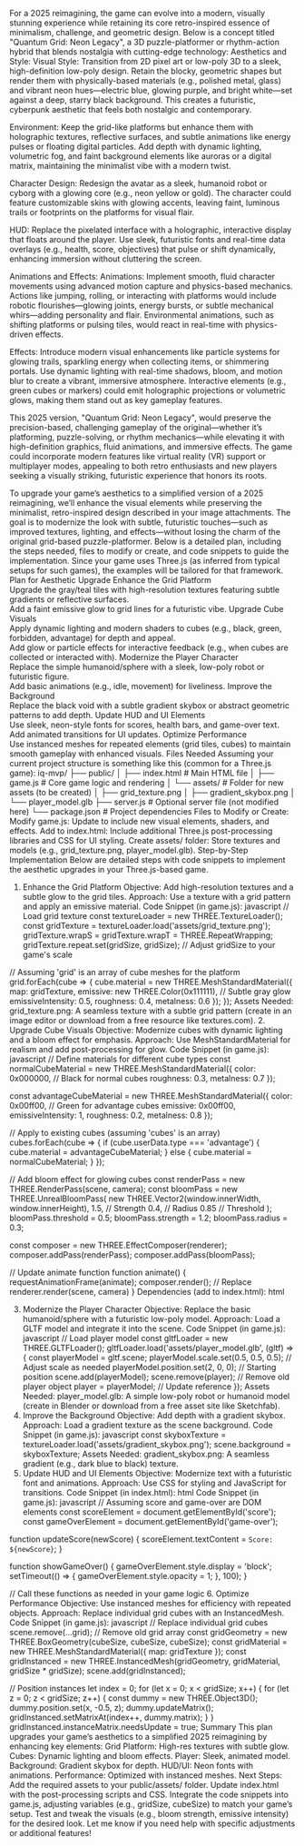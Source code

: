 For a 2025 reimagining, the game can evolve into a modern, visually stunning experience while retaining its core retro-inspired essence of minimalism, challenge, and geometric design. Below is a concept titled "Quantum Grid: Neon Legacy", a 3D puzzle-platformer or rhythm-action hybrid that blends nostalgia with cutting-edge technology:
Aesthetics and Style:
Visual Style: Transition from 2D pixel art or low-poly 3D to a sleek, high-definition low-poly design. Retain the blocky, geometric shapes but render them with physically-based materials (e.g., polished metal, glass) and vibrant neon hues—electric blue, glowing purple, and bright white—set against a deep, starry black background. This creates a futuristic, cyberpunk aesthetic that feels both nostalgic and contemporary.

Environment: Keep the grid-like platforms but enhance them with holographic textures, reflective surfaces, and subtle animations like energy pulses or floating digital particles. Add depth with dynamic lighting, volumetric fog, and faint background elements like auroras or a digital matrix, maintaining the minimalist vibe with a modern twist.

Character Design: Redesign the avatar as a sleek, humanoid robot or cyborg with a glowing core (e.g., neon yellow or gold). The character could feature customizable skins with glowing accents, leaving faint, luminous trails or footprints on the platforms for visual flair.

HUD: Replace the pixelated interface with a holographic, interactive display that floats around the player. Use sleek, futuristic fonts and real-time data overlays (e.g., health, score, objectives) that pulse or shift dynamically, enhancing immersion without cluttering the screen.

Animations and Effects:
Animations: Implement smooth, fluid character movements using advanced motion capture and physics-based mechanics. Actions like jumping, rolling, or interacting with platforms would include robotic flourishes—glowing joints, energy bursts, or subtle mechanical whirs—adding personality and flair. Environmental animations, such as shifting platforms or pulsing tiles, would react in real-time with physics-driven effects.

Effects: Introduce modern visual enhancements like particle systems for glowing trails, sparkling energy when collecting items, or shimmering portals. Use dynamic lighting with real-time shadows, bloom, and motion blur to create a vibrant, immersive atmosphere. Interactive elements (e.g., green cubes or markers) could emit holographic projections or volumetric glows, making them stand out as key gameplay features.

This 2025 version, "Quantum Grid: Neon Legacy", would preserve the precision-based, challenging gameplay of the original—whether it’s platforming, puzzle-solving, or rhythm mechanics—while elevating it with high-definition graphics, fluid animations, and immersive effects. The game could incorporate modern features like virtual reality (VR) support or multiplayer modes, appealing to both retro enthusiasts and new players seeking a visually striking, futuristic experience that honors its roots.

To upgrade your game’s aesthetics to a simplified version of a 2025 reimagining, we’ll enhance the visual elements while preserving the minimalist, retro-inspired design described in your image attachments. The goal is to modernize the look with subtle, futuristic touches—such as improved textures, lighting, and effects—without losing the charm of the original grid-based puzzle-platformer. Below is a detailed plan, including the steps needed, files to modify or create, and code snippets to guide the implementation. Since your game uses Three.js (as inferred from typical setups for such games), the examples will be tailored for that framework.
Plan for Aesthetic Upgrade
Enhance the Grid Platform  
Upgrade the gray/teal tiles with high-resolution textures featuring subtle gradients or reflective surfaces.  
Add a faint emissive glow to grid lines for a futuristic vibe.
Upgrade Cube Visuals  
Apply dynamic lighting and modern shaders to cubes (e.g., black, green, forbidden, advantage) for depth and appeal.  
Add glow or particle effects for interactive feedback (e.g., when cubes are collected or interacted with).
Modernize the Player Character  
Replace the simple humanoid/sphere with a sleek, low-poly robot or futuristic figure.  
Add basic animations (e.g., idle, movement) for liveliness.
Improve the Background  
Replace the black void with a subtle gradient skybox or abstract geometric patterns to add depth.
Update HUD and UI Elements  
Use sleek, neon-style fonts for scores, health bars, and game-over text.  
Add animated transitions for UI updates.
Optimize Performance  
Use instanced meshes for repeated elements (grid tiles, cubes) to maintain smooth gameplay with enhanced visuals.
Files Needed
Assuming your current project structure is something like this (common for a Three.js game):
iq-mvp/
├── public/
│ ├── index.html # Main HTML file
│ ├── game.js # Core game logic and rendering
│ └── assets/ # Folder for new assets (to be created)
│ ├── grid_texture.png
│ ├── gradient_skybox.png
│ └── player_model.glb
├── server.js # Optional server file (not modified here)
└── package.json # Project dependencies
Files to Modify or Create:
Modify game.js: Update to include new visual elements, shaders, and effects.
Add to index.html: Include additional Three.js post-processing libraries and CSS for UI styling.
Create assets/ folder: Store textures and models (e.g., grid_texture.png, player_model.glb).
Step-by-Step Implementation
Below are detailed steps with code snippets to implement the aesthetic upgrades in your Three.js-based game.

1. Enhance the Grid Platform
   Objective: Add high-resolution textures and a subtle glow to the grid tiles.
   Approach: Use a texture with a grid pattern and apply an emissive material.
   Code Snippet (in game.js):
   javascript
   // Load grid texture
   const textureLoader = new THREE.TextureLoader();
   const gridTexture = textureLoader.load('assets/grid_texture.png');
   gridTexture.wrapS = gridTexture.wrapT = THREE.RepeatWrapping;
   gridTexture.repeat.set(gridSize, gridSize); // Adjust gridSize to your game's scale

// Assuming 'grid' is an array of cube meshes for the platform
grid.forEach(cube => {
cube.material = new THREE.MeshStandardMaterial({
map: gridTexture,
emissive: new THREE.Color(0x111111), // Subtle gray glow
emissiveIntensity: 0.5,
roughness: 0.4,
metalness: 0.6
});
});
Assets Needed:
grid_texture.png: A seamless texture with a subtle grid pattern (create in an image editor or download from a free resource like textures.com). 2. Upgrade Cube Visuals
Objective: Modernize cubes with dynamic lighting and a bloom effect for emphasis.
Approach: Use MeshStandardMaterial for realism and add post-processing for glow.
Code Snippet (in game.js):
javascript
// Define materials for different cube types
const normalCubeMaterial = new THREE.MeshStandardMaterial({
color: 0x000000, // Black for normal cubes
roughness: 0.3,
metalness: 0.7
});

const advantageCubeMaterial = new THREE.MeshStandardMaterial({
color: 0x00ff00, // Green for advantage cubes
emissive: 0x00ff00,
emissiveIntensity: 1,
roughness: 0.2,
metalness: 0.8
});

// Apply to existing cubes (assuming 'cubes' is an array)
cubes.forEach(cube => {
if (cube.userData.type === 'advantage') {
cube.material = advantageCubeMaterial;
} else {
cube.material = normalCubeMaterial;
}
});

// Add bloom effect for glowing cubes
const renderPass = new THREE.RenderPass(scene, camera);
const bloomPass = new THREE.UnrealBloomPass(
new THREE.Vector2(window.innerWidth, window.innerHeight),
1.5, // Strength
0.4, // Radius
0.85 // Threshold
);
bloomPass.threshold = 0.5;
bloomPass.strength = 1.2;
bloomPass.radius = 0.3;

const composer = new THREE.EffectComposer(renderer);
composer.addPass(renderPass);
composer.addPass(bloomPass);

// Update animate function
function animate() {
requestAnimationFrame(animate);
composer.render(); // Replace renderer.render(scene, camera)
}
Dependencies (add to index.html):
html

<script src="https://cdn.jsdelivr.net/npm/three@0.128.0/examples/js/postprocessing/EffectComposer.js"></script>
<script src="https://cdn.jsdelivr.net/npm/three@0.128.0/examples/js/postprocessing/RenderPass.js"></script>
<script src="https://cdn.jsdelivr.net/npm/three@0.128.0/examples/js/postprocessing/UnrealBloomPass.js"></script>

3. Modernize the Player Character
   Objective: Replace the basic humanoid/sphere with a futuristic low-poly model.
   Approach: Load a GLTF model and integrate it into the scene.
   Code Snippet (in game.js):
   javascript
   // Load player model
   const gltfLoader = new THREE.GLTFLoader();
   gltfLoader.load('assets/player_model.glb', (gltf) => {
   const playerModel = gltf.scene;
   playerModel.scale.set(0.5, 0.5, 0.5); // Adjust scale as needed
   playerModel.position.set(2, 0, 0); // Starting position
   scene.add(playerModel);
   scene.remove(player); // Remove old player object
   player = playerModel; // Update reference
   });
   Assets Needed:
   player_model.glb: A simple low-poly robot or humanoid model (create in Blender or download from a free asset site like Sketchfab).
4. Improve the Background
   Objective: Add depth with a gradient skybox.
   Approach: Load a gradient texture as the scene background.
   Code Snippet (in game.js):
   javascript
   const skyboxTexture = textureLoader.load('assets/gradient_skybox.png');
   scene.background = skyboxTexture;
   Assets Needed:
   gradient_skybox.png: A seamless gradient (e.g., dark blue to black) texture.
5. Update HUD and UI Elements
   Objective: Modernize text with a futuristic font and animations.
   Approach: Use CSS for styling and JavaScript for transitions.
   Code Snippet (in index.html):
   html
   <!-- Add font and styles -->
   <link href="https://fonts.googleapis.com/css2?family=Orbitron&display=swap" rel="stylesheet">
   <style>
     #score, #game-over {
       font-family: 'Orbitron', sans-serif;
       color: #00ff00; /* Neon green */
       position: absolute;
       top: 10px;
       font-size: 24px;
     }
     #score { left: 10px; }
     #game-over { 
       left: 50%;
       transform: translateX(-50%);
       opacity: 0;
       transition: opacity 1s;
     }
   </style>
   Code Snippet (in game.js):
   javascript
   // Assuming score and game-over are DOM elements
   const scoreElement = document.getElementById('score');
   const gameOverElement = document.getElementById('game-over');

function updateScore(newScore) {
scoreElement.textContent = `Score: ${newScore}`;
}

function showGameOver() {
gameOverElement.style.display = 'block';
setTimeout(() => {
gameOverElement.style.opacity = 1;
}, 100);
}

// Call these functions as needed in your game logic 6. Optimize Performance
Objective: Use instanced meshes for efficiency with repeated objects.
Approach: Replace individual grid cubes with an InstancedMesh.
Code Snippet (in game.js):
javascript
// Replace individual grid cubes
scene.remove(...grid); // Remove old grid array
const gridGeometry = new THREE.BoxGeometry(cubeSize, cubeSize, cubeSize);
const gridMaterial = new THREE.MeshStandardMaterial({ map: gridTexture });
const gridInstanced = new THREE.InstancedMesh(gridGeometry, gridMaterial, gridSize \* gridSize);
scene.add(gridInstanced);

// Position instances
let index = 0;
for (let x = 0; x < gridSize; x++) {
for (let z = 0; z < gridSize; z++) {
const dummy = new THREE.Object3D();
dummy.position.set(x, -0.5, z);
dummy.updateMatrix();
gridInstanced.setMatrixAt(index++, dummy.matrix);
}
}
gridInstanced.instanceMatrix.needsUpdate = true;
Summary
This plan upgrades your game’s aesthetics to a simplified 2025 reimagining by enhancing key elements:
Grid Platform: High-res textures with subtle glow.
Cubes: Dynamic lighting and bloom effects.
Player: Sleek, animated model.
Background: Gradient skybox for depth.
HUD/UI: Neon fonts with animations.
Performance: Optimized with instanced meshes.
Next Steps:
Add the required assets to your public/assets/ folder.
Update index.html with the post-processing scripts and CSS.
Integrate the code snippets into game.js, adjusting variables (e.g., gridSize, cubeSize) to match your game’s setup.
Test and tweak the visuals (e.g., bloom strength, emissive intensity) for the desired look.
Let me know if you need help with specific adjustments or additional features!
